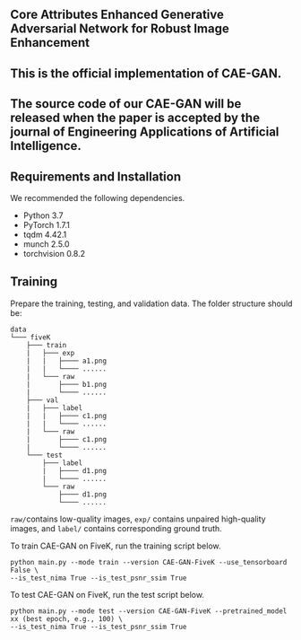 ## Core Attributes Enhanced Generative Adversarial Network for Robust Image Enhancement
## This is the official implementation of CAE-GAN.
## The source code of our CAE-GAN will be released when the paper is accepted by the journal of Engineering Applications of Artificial Intelligence.

## Requirements and Installation
We recommended the following dependencies.
*  Python 3.7
*  PyTorch 1.7.1
*  tqdm 4.42.1
*  munch 2.5.0
*  torchvision 0.8.2

## Training
Prepare the training, testing, and validation data. The folder structure should be:
```
data
└─── fiveK
	├─── train
	|	├─── exp
	|	|	├──── a1.png                  
	|	|	└──── ......
	|	└─── raw
	|		├──── b1.png                  
	|		└──── ......
	├─── val
	|	├─── label
	|	|	├──── c1.png                  
	|	|	└──── ......
	|	└─── raw
	|		├──── c1.png                  
	|		└──── ......
	└─── test
		├─── label
		| 	├──── d1.png                  
		| 	└──── ......
		└─── raw
			├──── d1.png                  
			└──── ......
```
```raw/```contains low-quality images, ```exp/``` contains unpaired high-quality images, and ```label/``` contains corresponding ground truth.

To train CAE-GAN on FiveK, run the training script below.
```
python main.py --mode train --version CAE-GAN-FiveK --use_tensorboard False \
--is_test_nima True --is_test_psnr_ssim True
```

To test CAE-GAN on FiveK, run the test script below.
```
python main.py --mode test --version CAE-GAN-FiveK --pretrained_model xx (best epoch, e.g., 100) \
--is_test_nima True --is_test_psnr_ssim True

```
